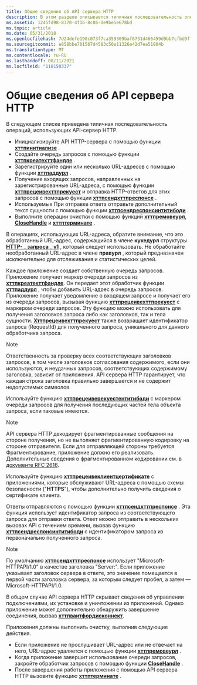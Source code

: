 ```yaml
---
title: Общие сведения об API сервера HTTP
description: В этом разделе описывается типичная последовательность операций, использующих API-сервер HTTP.
ms.assetid: 1245fd98-8370-4f1b-8c86-de9be5e678bd
ms.topic: article
ms.date: 05/31/2018
ms.openlocfilehash: 7d24defe190c073f7ca359309baf6731d466459d9bb7cfbd9ffc05268ded11ee
ms.sourcegitcommit: e858bbe701567d4583c50a11326e42d7ea51804b
ms.translationtype: MT
ms.contentlocale: ru-RU
ms.lasthandoff: 08/11/2021
ms.locfileid: "118150337"
---
```

# <a name="http-server-api-overview"></a>Общие сведения об API сервера HTTP

В следующем списке приведена типичная последовательность операций, использующих API-сервер HTTP.

-   Инициализируйте API HTTP-сервера с помощью функции [**хттпинитиализе**](/windows/desktop/api/Http/nf-http-httpinitialize) .
-   Создайте очередь запросов с помощью функции [**хттпкреатехттфандле**](/windows/desktop/api/Http/nf-http-httpcreatehttphandle) .
-   Зарегистрируйте один или несколько URL-адресов с помощью функции [**хттпаддурл**](/windows/desktop/api/Http/nf-http-httpaddurl) .
-   Получение входящих запросов, направленных на зарегистрированные URL-адреса, с помощью функции [**хттпрецеивехттпрекуест**](/windows/desktop/api/Http/nf-http-httpreceivehttprequest) и отправка HTTP-ответов для этих запросов с помощью функции [**хттпсендхттпреспонсе**](/windows/desktop/api/Http/nf-http-httpsendhttpresponse) .
-   Используемых При отправке ответа отправьте дополнительный текст сущности с помощью функции [**хттпсендреспонсинтитибоди**](/windows/desktop/api/Http/nf-http-httpsendresponseentitybody) .
-   Выполните операции очистки с помощью функций [**хттпремовеурл**](/windows/desktop/api/Http/nf-http-httpremoveurl), [**CloseHandle**](/windows/desktop/api/handleapi/nf-handleapi-closehandle) и [**хттптерминате**](/windows/desktop/api/Http/nf-http-httpterminate) .

В операциях, использующих URL-адреса, обратите внимание, что это обработанный URL-адрес, содержащийся в члене **кукедурл** структуры [**HTTP- \_ запроса \_ v1**](/windows/desktop/api/Http/ns-http-http_request_v1) , который следует использовать. Не обработайте необработанный URL-адрес в члене **правурл** , который предназначен исключительно для отслеживания и статистических целей.

Каждое приложение создает собственную очередь запросов. Приложение получает маркер очереди запросов из [**хттпкреатехттфандле**](/windows/desktop/api/Http/nf-http-httpcreatehttphandle). Он передает этот обработчик функции [**хттпаддурл**](/windows/desktop/api/Http/nf-http-httpaddurl) , чтобы добавить URL-адрес в очередь запросов. Приложение получает уведомление о входящем запросе и получает его из очереди запросов, вызывая функцию [**хттпрецеивехттпрекуест**](/windows/desktop/api/Http/nf-http-httpreceivehttprequest) с маркером очереди запросов. Эту функцию можно использовать для получения заголовков запроса либо как заголовков, так и тела сущности. [**Хттпрецеивехттпрекуест**](/windows/desktop/api/Http/nf-http-httpreceivehttprequest) также возвращает идентификатор запроса (RequestId) для полученного запроса, уникального для данного обработчика запроса.

> [!Note]  
> Ответственность за проверку всех соответствующих заголовков запросов, в том числе заголовков согласования содержимого, если они используются, и неудачных запросов, соответствующих содержимому заголовка, зависит от приложения. API сервера HTTP гарантирует, что каждая строка заголовка правильно завершается и не содержит недопустимых символов.

 

Используйте функцию [**хттпрецеиверекуестентитибоди**](/windows/desktop/api/Http/nf-http-httpreceiverequestentitybody) с маркером очереди запросов для получения последующих частей тела объекта запроса, если таковые имеются.

> [!Note]  
> API сервера HTTP декодирует фрагментированные сообщения на стороне получения, но не выполняет фрагментированную кодировку на стороне отправителя. Если для отправляющей стороны требуется Фрагментирование, приложение должно его реализовать. Дополнительные сведения о фрагментированном кодировании см. в [документе RFC 2616](https://www.ietf.org/rfc/rfc2616.txt).

 

Используйте функцию [**хттпрецеивеклиентцертификате**](/windows/desktop/api/Http/nf-http-httpreceiveclientcertificate) с приложениями, которые обслуживают URL-адреса с помощью схемы безопасности ("**HTTPS**"), чтобы дополнительно получить сведения о сертификате клиента.

Ответы отправляются с помощью функции [**хттпсендхттпреспонсе**](/windows/desktop/api/Http/nf-http-httpsendhttpresponse) . Эта функция использует идентификатор запроса из соответствующего запроса для отправки ответа. Ответ можно отправить в нескольких вызовах API с течением времени, вызвав функцию [**хттпсендреспонсинтитибоди**](/windows/desktop/api/Http/nf-http-httpsendresponseentitybody) с идентификатором запроса из первоначально полученного запроса.

> [!Note]  
> По умолчанию [**хттпсендхттпреспонсе**](/windows/desktop/api/Http/nf-http-httpsendhttpresponse) использует "Microsoft-HTTPAPI/1.0" в качестве заголовка "Server:". Если приложение указывает заголовок сервера в ответе, это значение помещается в первой части заголовка сервера, за которым следует пробел, а затем — Microsoft-HTTPAPI/1.0.

 

В общем случае API сервера HTTP скрывает сведения об управлении подключениями, их установке и уничтожении из приложений. Однако приложение может дополнительно обнаружить завершение соединения, вызвав [**хттпваитфордисконнект**](/windows/desktop/api/Http/nf-http-httpwaitfordisconnect).

Приложения должны выполнить очистку, выполнив следующие действия.

-   Если приложение не прослушивает URL-адрес или не отвечает на него, URL-адрес удаляется с помощью функции [**хттпремовеурл**](/windows/desktop/api/Http/nf-http-httpremoveurl) .
-   Когда приложение завершит использование очереди запросов, закройте обработчик запросов с помощью функции [**CloseHandle**](/windows/desktop/api/handleapi/nf-handleapi-closehandle) .
-   После завершения работы приложения с помощью API сервера HTTP вызовите функцию [**хттптерминате**](/windows/desktop/api/Http/nf-http-httpterminate) .

 

 